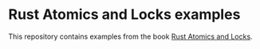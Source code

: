 # Rust Atomics and Locks examples

This repository contains examples from the book [Rust Atomics and Locks](https://www.oreilly.com/library/view/rust-atomics-and/9781098135139/).
